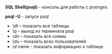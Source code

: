 **SQL Shell(psql)** - консоль для работы с postrges

**psql -U** - запуск psql

- _\dt_ – показать все таблицы
- _\q_ – выход из терминала psql
- _\dn_ – показать все схемы
- _\du_ – показать всех пользователей
- _\d_ name - показать информацию о таблице